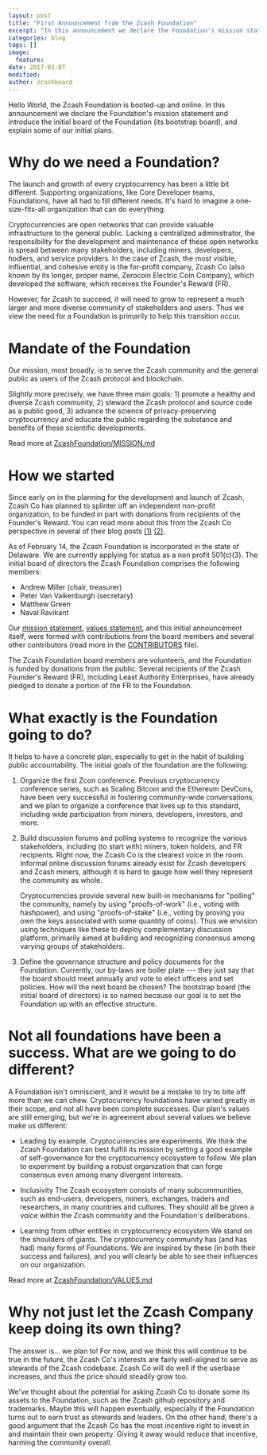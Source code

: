 ```yaml
---
layout: post
title: "First Announcement from the Zcash Foundation"
excerpt: "In this announcement we declare the Foundation's mission statement and introduce the initial board of the Foundation (its bootstrap board), and explain some of our initial plans."
categories: blog
tags: []
image:
  feature:
date: 2017-03-07
modified:
author: zcashboard
---
```

      
Hello World, the Zcash Foundation is booted-up and online. In this announcement we declare the Foundation's mission statement and introduce the initial board of the Foundation (its bootstrap board), and explain some of our initial plans.

Why do we need a Foundation?
============
The launch and growth of every cryptocurrency has been a little bit different. Supporting organizations, like Core Developer teams, Foundations, have all had to fill different needs. It's hard to imagine a one-size-fits-all organization that can do everything.

Cryptocurrencies are open networks that can provide valuable infrastructure to the general public. Lacking a centralized administrator, the responsibility for the development and maintenance of these open networks is spread between many stakeholders, including miners, developers, hodlers, and service providers. In the case of Zcash, the most visible, influential, and cohesive entity is the for-profit company, Zcash Co (also known by its longer, proper name, Zerocoin Electric Coin Company), which developed the software, which receives the Founder's Reward (FR).

However, for Zcash to succeed, it will need to grow to represent a much larger and more diverse community of stakeholders and users. Thus we view the need for a Foundation is primarily to help this transition occur.



Mandate of the Foundation
============
Our mission, most broadly, is to serve the Zcash community and the general public as users of the Zcash protocol and blockchain.

Slightly more precisely, we have three main goals: 1) promote a healthy and diverse Zcash community, 2) steward the Zcash protocol and source code as a public good, 3) advance the science of privacy-preserving cryptocurrency and educate the public regarding the substance and benefits of these scientific developments.

Read more at [ZcashFoundation/MISSION.md](https://github.com/ZcashFoundation/ZcashFoundation/MISSION.md)

How we started
============
Since early on in the planning for the development and launch of Zcash, Zcash Co has planned to splinter off an independent non-profit organization, to be funded in part with donations from recipients of the Founder's Reward. You can read more about this from the Zcash Co perspective in several of their blog posts [(1)](https://z.cash/blog/funding.html) [(2)](https://z.cash/blog/continued-funding-and-transparency.html).

As of February 14, the Zcash Foundation is incorporated in the state of Delaware. We are currently applying for status as a non profit 501(c)(3).
The initial board of directors the Zcash Foundation comprises the following members:
- Andrew Miller (chair, treasurer)
- Peter Van Valkenburgh (secretary)
- Matthew Green
- Naval Ravikant

Our [mission statement](https://github.com/ZcashFoundation/ZcashFoundation/blob/master/MISSION.md), [values statement](https://github.com/ZcashFoundation/ZcashFoundation/blob/master/VALUES.md), and this initial announcement itself, were formed with contributions from the board members and several other contributors (read more in the [CONTRIBUTORS](https://github.com/ZcashFoundation/ZcashFoundation/blob/master/CONTRIBUTORS.md) file).

The Zcash Foundation board members are volunteers, and the Foundation is funded by donations from the public. Several recipients of the Zcash Founder's Reward (FR), including Least Authority Enterprises, have already pledged to donate a portion of the FR to the Foundation.

What exactly is the Foundation going to do?
=========
It helps to have a concrete plan, especially to get in the habit of building public accountability. The initial goals of the foundation are the following:

1. Organize the first Zcon conference. Previous cryptocurrency conference series, such as Scaling Bitcoin and the Ethereum DevCons, have been very successful in fostering community-wide conversations, and we plan to organize a conference that lives up to this standard, including wide participation from miners, developers, investors, and more.

2. Build discussion forums and polling systems to recognize the various stakeholders, including (to start with) miners, token holders, and FR recipients. Right now, the Zcash Co is the clearest voice in the room. Informal online discussion forums already exist for Zcash developers and Zcash miners, although it is hard to gauge how well they represent the community as whole.

   Cryptocurrencies provide several new built-in mechanisms for "polling" the community, namely by using "proofs-of-work" (i.e., voting with hashpower), and using "proofs-of-stake" (i.e., voting by proving you own the keys associated with some quantity of coins). Thus we envision using techniques like these to deploy complementary discussion platform, primarily aimed at building and recognizing consensus among varying groups of stakeholders.

3. Define the governance structure and policy documents for the Foundation. Currently, our by-laws are boiler plate --- they just say that the board should meet annually and vote to elect officers and set policies. How will the next board be chosen? The bootstrap board (the initial board of directors) is so named because our goal is to set the Foundation up with an effective structure.


Not all foundations have been a success. What are we going to do different?
======
A Foundation isn't omniscient, and it would be a mistake to try to bite off more than we can chew. Cryptocurrency foundations have varied greatly in their scope, and not all have been complete successes. Our plan's values are still emerging, but we're in agreement about several values we believe make us different:

- Leading by example.
  Cryptocurrencies are experiments. We think the Zcash Foundation can best fulfill its mission by setting a good example of self-governance for the cryptocurrency ecosystem to follow. We plan to experiment by building a robust organization that can forge consensus even among many divergent interests.

- Inclusivity
  The Zcash ecosystem consists of many subcommunities, such as end-users, developers, miners, exchanges, traders and researchers, in many countries and cultures. They should all be given a voice within the Zcash community and the Foundation's deliberations.

- Learning from other entities in cryptocurrency ecosystem
  We stand on the shoulders of giants. The cryptocurrency community has (and has had) many forms of Foundations. We are inspired by these (in both their success and failures), and you will clearly be able to see their influences on our organization.
  
Read more at [ZcashFoundation/VALUES.md](https://github.com/ZcashFoundation/ZcashFoundation/blob/master/VALUES.md)


Why not just let the Zcash Company keep doing its own thing?
====
The answer is... we plan to!
For now, and we think this will continue to be true in the future, the Zcash Co's interests are fairly well-aligned to serve as stewards of the Zcash codebase. Zcash Co will do well if the userbase increases, and thus the price should steadily grow too.

We've thought about the potential for asking Zcash Co to donate some its assets to the Foundation, such as the Zcash github repository and trademarks. Maybe this will happen eventually, especially if the Foundation turns out to earn trust as stewards and leaders. On the other hand, there's a good argument that the Zcash Co has the most incentive right to invest in and maintain their own property. Giving it away would reduce that incentive, harming the community overall.